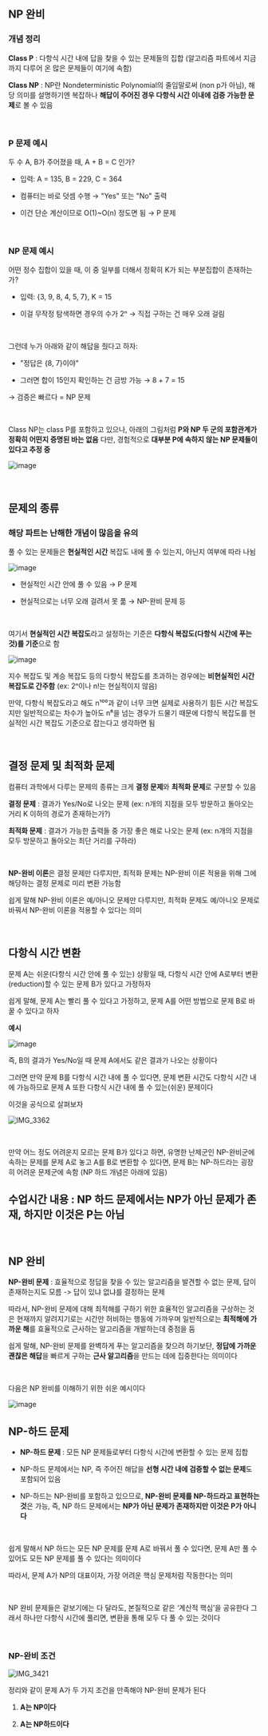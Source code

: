 ## NP 완비 

### 개념 정리 

**Class P** : 다항식 시간 내에 답을 찾을 수 있는 문제들의 집합 (알고리즘 파트에서 지금까지 다루어 온 많은 문제들이 여기에 속함)

**Class NP** : NP란 Nondeterministic Polynomial의 줄임말로써 (non p가 아님), 해당 의미를 설명하기엔 복잡하나 **해답이 주어진 경우 다항식 시간 이내에 검증 가능한 문제**로 볼 수 있음

<br/>

### P 문제 예시

두 수 A, B가 주어졌을 때, A + B = C 인가?

- 입력: A = 135, B = 229, C = 364

- 컴퓨터는 바로 덧셈 수행 → "Yes" 또는 "No" 출력

- 이건 단순 계산이므로 O(1)~O(n) 정도면 됨 → P 문제

<br/>

### NP 문제 예시

어떤 정수 집합이 있을 때, 이 중 일부를 더해서 정확히 K가 되는 부분집합이 존재하는가?

- 입력: {3, 9, 8, 4, 5, 7}, K = 15

- 이걸 무작정 탐색하면 경우의 수가 2ⁿ → 직접 구하는 건 매우 오래 걸림

<br/>

그런데 누가 아래와 같이 해답을 줬다고 하자:

- "정답은 {8, 7}이야"

- 그러면 합이 15인지 확인하는 건 금방 가능 → 8 + 7 = 15 

→ 검증은 빠르다 = NP 문제

<br/>

Class NP는 class P를 포함하고 있으나, 아래의 그림처럼 **P와 NP 두 군의 포함관계가 정확히 어떤지 증명된 바는 없음** 다만, 경험적으로 **대부분 P에 속하지 않는 NP 문제들이 있다고 추정 중**

![image](https://github.com/user-attachments/assets/9ae6e05e-fda7-4c8e-abfd-5d68aaadac5a)

<br/>

## 문제의 종류 

### 해당 파트는 난해한 개념이 많음을 유의 

풀 수 있는 문제들은 **현실적인 시간** 복잡도 내에 풀 수 있는지, 아닌지 여부에 따라 나뉨

![image](https://github.com/user-attachments/assets/d372a899-6dd1-4c1b-ab05-aa8272225607)

- 현실적인 시간 안에 풀 수 있음 → P 문제

- 현실적으로는 너무 오래 걸려서 못 풂 → NP-완비 문제 등

<br/>

여기서 **현실적인 시간 복잡도**라고 설정하는 기준은 **다항식 복잡도(다항식 시간에 푸는 것)를 기준**으로 함

![image](https://github.com/user-attachments/assets/862f5703-bf0f-4fdf-9517-55f94aee5e2d)

지수 복잡도 및 계승 복잡도 등의 다항식 복잡도를 초과하는 경우에는 **비현실적인 시간 복잡도로 간주함** (ex:  2ⁿ이나 n!는 현실적이지 않음)

만약, 다항식 복잡도라고 해도 n¹⁰⁰과 같이 너무 크면 실제로 사용하기 힘든 시간 복잡도지만 일반적으로는 차수가 높아도 n⁶을 넘는 경우가 드물기 때문에 다항식 복잡도를 현실적인 시간 복잡도 기준으로 잡는다고 생각하면 됨

<br/>

## 결정 문제 및 최적화 문제

컴퓨터 과학에서 다루는 문제의 종류는 크게 **결정 문제**와 **최적화 문제**로 구분할 수 있음

**결정 문제** : 결과가 Yes/No로 나오는 문제 (ex: n개의 지점을 모두 방문하고 돌아오는 거리 K 이하의 경로가 존재하는가?)

**최적화 문제** : 결과가 가능한 출력들 중 가장 좋은 해로 나오는 문제 (ex: n개의 지점을 모두 방문하고 돌아오는 최단 거리를 구하라)

<br/>

**NP-완비 이론**은 결정 문제만 다루지만, 최적화 문제는 NP-완비 이론 적용을 위해 그에 해당하는 결정 문제로 미리 변환 가능함

쉽게 말해 NP-완비 이론은 예/아니오 문제만 다루지만, 최적화 문제도 예/아니오 문제로 바꿔서 NP-완비 이론을 적용할 수 있다는 의미

<br/>

## 다항식 시간 변환

문제 A는 쉬운(다항식 시간 안에 풀 수 있는) 상황일 때, 다항식 시간 안에 A로부터 변환(reduction)할 수 있는 문제 B가 있다고 가정하자 

쉽게 말해, 문제 A는 빨리 풀 수 있다고 가정하고, 문제 A를 어떤 방법으로 문제 B로 바꿀 수 있다고 하자

**예시**

![image](https://github.com/user-attachments/assets/30bcedbb-7670-4c41-a3a6-169b188b79b8)

즉, B의 결과가 Yes/No일 때 문제 A에서도 같은 결과가 나오는 상황이다 

그러면 만약 문제 B를 다항식 시간 내에 풀 수 있다면, 문제 변환 시간도 다항식 시간 내에 가능하므로 문제 A 또한 다항식 시간 내에 풀 수 있는(쉬운) 문제이다

이것을 공식으로 살펴보자 

![IMG_3362](https://github.com/user-attachments/assets/de02f442-ad10-4448-81a6-f0ae15356374)

<br/>

만약 어느 정도 어려운지 모르는 문제 B가 있다고 하면, 유명한 난제군인 NP-완비군에 속하는 문제를 문제 A로 놓고 A를 B로 변환할 수 있다면, 문제 B는 NP-하드라는 굉장히 어려운 문제군에 속함 (NP 하드 개념은 아래에 있음)

## 수업시간 내용 : NP 하드 문제에서는 NP가 아닌 문제가 존재, 하지만 이것은 P는 아님 

<br/>

## NP 완비

**NP-완비 문제** : 효율적으로 정답을 찾을 수 있는 알고리즘을 발견할 수 없는 문제, 답이 존재하는지도 모름 -> 답이 있냐 없냐를 결정하는 문제

따라서, NP-완비 문제에 대해 최적해를 구하기 위한 효율적인 알고리즘을 구상하는 것은 현재까지 알려지기로는 시간만 허비하는 행동에 가까우며 일반적으로는 **최적해에 가까운 해**를 효율적으로 근사하는 알고리즘을 개발하는데 중점을 둠

쉽게 말해, NP-완비 문제를 완벽하게 푸는 알고리즘을 찾으려 하기보단, **정답에 가까운 괜찮은 해답**을 빠르게 구하는 **근사 알고리즘**을 만드는 데에 집중한다는 의미이다

<br/>

다음은 NP 완비를 이해하기 위한 쉬운 예시이다 

![image](https://github.com/user-attachments/assets/89cd818a-1665-4e8b-9c5a-926ef30b8942)

## NP-하드 문제 

- **NP-하드 문제** : 모든 NP 문제들로부터 다항식 시간에 변환할 수 있는 문제 집합

- NP-하드 문제에서는 NP, 즉 주어진 해답을 **선형 시간 내에 검증할 수 없는 문제**도 포함되어 있음

-  NP-하드는 NP-완비를 포함하고 있으므로, **NP-완비 문제를 NP-하드라고 표현하는 것**은 가능, 즉, NP 하드 문제에서는 **NP가 아닌 문제가 존재하지만 이것은 P가 아니다**

<br/>

쉽게 말해서 NP 하드는 모든 NP 문제를 문제 A로 바꿔서 풀 수 있다면, 문제 A만 풀 수 있어도 모든 NP 문제를 풀 수 있다는 의미이다

따라서, 문제 A가 NP의 대표이자, 가장 어려운 핵심 문제처럼 작동한다는 의미

<br/>

NP 완비 문제들은 겉보기에는 다 달라도, 본질적으로 같은 ‘계산적 핵심’을 공유한다 그래서 하나만 다항식 시간에 풀리면, 변환을 통해 모두 다 풀 수 있는 것이다 

<br/>

### NP-완비 조건

![IMG_3421](https://github.com/user-attachments/assets/cc948969-81f7-4c48-80f0-22e2c237f281)

정리와 같이 문제 A가 두 가지 조건을 만족해야 NP-완비 문제가 된다 

1. **A는 NP이다**

2. **A는 NP하드이다**















































